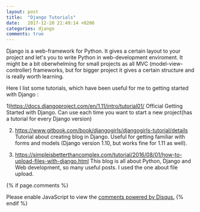 ```yaml
---
layout: post
title:  "Django Tutorials"
date:   2017-12-20 21:49:14 +0200
categories: django
comments: true
---
```


Django is a web-framework for Python. It gives a certain layout to your project and let's you to write Python in web-development enviroment. It might be a bit oberwhelming for small projects as all MVC (model-view-controller) frameworks, but for bigger project it gives a certain structure and is really worth learning. 

Here I list some tutorials, which have been useful for me to getting started with Django :

1)https://docs.djangoproject.com/en/1.11/intro/tutorial01/
Official Getting Started with Django. Can use each time you want to start a new project(has a tutorial for every Django version)

2) https://www.gitbook.com/book/djangogirls/djangogirls-tutorial/details
Tutorial about creating blog in Django. Useful for getting familiar with forms and models (Django version 1.10, but works fine for 1.11 as well).

3) https://simpleisbetterthancomplex.com/tutorial/2016/08/01/how-to-upload-files-with-django.html
This blog is all about Python, Django and Web development, so many useful posts. I used the one about file upload.


{% if page.comments %}
 <div id="disqus_thread"></div>
<script>
// var disqus_config = function () {
// this.page.url = "{{ page.url }}"
// };
 (function() { // DON'T EDIT BELOW THIS LINE
 var d = document, s = d.createElement('script');
 s.src = 'https://varjekass-com-blog.disqus.com/embed.js';
 s.setAttribute('data-timestamp', +new Date());
 (d.head || d.body).appendChild(s);
 })();
 </script>
 <noscript>Please enable JavaScript to view the <a href="https://disqus.com/?ref_noscript">comments powered by Disqus.</a></noscript>
{% endif %}
